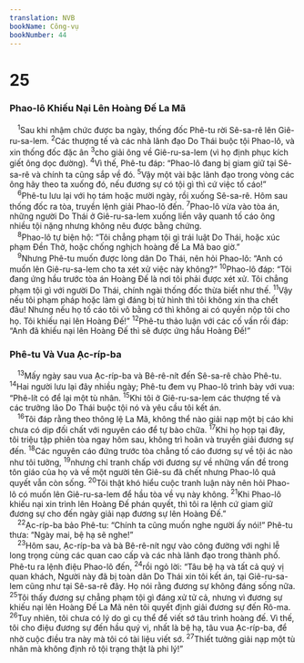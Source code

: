 ```yaml
---
translation: NVB
bookName: Công-vụ 
bookNumber: 44
---
```


<div class="title"><h1>25</h1><h3>Phao-lô Khiếu Nại Lên Hoàng Đế La Mã </h3></div>
<span class="verse cong_25_1"> <sup>1</sup>Sau khi nhậm chức được ba ngày, thống đốc Phê-tu rời Sê-sa-rê lên Giê-ru-sa-lem. </span>
<span class="verse cong_25_2"><sup>2</sup>Các thượng tế và các nhà lãnh đạo Do Thái buộc tội Phao-lô, và xin thống đốc đặc ân </span>
<span class="verse cong_25_3"><sup>3</sup>cho giải ông về Giê-ru-sa-lem (vì họ định phục kích giết ông dọc đường). </span>
<span class="verse cong_25_4"><sup>4</sup>Vì thế, Phê-tu đáp: “Phao-lô đang bị giam giữ tại Sê-sa-rê và chính ta cũng sắp về đó. </span>
<span class="verse cong_25_5"><sup>5</sup>Vậy một vài bậc lãnh đạo trong vòng các ông hãy theo ta xuống đó, nếu đương sự có tội gì thì cứ việc tố cáo!” <br/></span>
<span class="verse cong_25_6"> <sup>6</sup>Phê-tu lưu lại với họ tám hoặc mười ngày, rồi xuống Sê-sa-rê. Hôm sau thống đốc ra tòa, truyền lệnh giải Phao-lô đến. </span>
<span class="verse cong_25_7"><sup>7</sup>Phao-lô vừa vào tòa án, những người Do Thái ở Giê-ru-sa-lem xuống liền vây quanh tố cáo ông nhiều tội nặng nhưng không nêu được bằng chứng. <br/></span>
<span class="verse cong_25_8"> <sup>8</sup>Phao-lô tự biện hộ: “Tôi chẳng phạm tội gì trái luật Do Thái, hoặc xúc phạm Đền Thờ, hoặc chống nghịch hoàng đế La Mã bao giờ.” <br/></span>
<span class="verse cong_25_9"> <sup>9</sup>Nhưng Phê-tu muốn được lòng dân Do Thái, nên hỏi Phao-lô: “Anh có muốn lên Giê-ru-sa-lem cho ta xét xử việc này không?” </span>
<span class="verse cong_25_10"><sup>10</sup>Phao-lô đáp: “Tôi đang ứng hầu trước tòa án Hoàng Đế là nơi tôi phải được xét xử. Tôi chẳng phạm tội gì với người Do Thái, chính ngài thống đốc thừa biết như thế. </span>
<span class="verse cong_25_11"><sup>11</sup>Vậy nếu tôi phạm pháp hoặc làm gì đáng bị tử hình thì tôi không xin tha chết đâu! Nhưng nếu họ tố cáo tôi vô bằng cớ thì không ai có quyền nộp tôi cho họ. Tôi khiếu nại lên Hoàng Đế!” </span>
<span class="verse cong_25_12"><sup>12</sup>Phê-tu thảo luận với các cố vấn rồi đáp: “Anh đã khiếu nại lên Hoàng Đế thì sẽ được ứng hầu Hoàng Đế!” <br/></span>
<div class="title"><h3>Phê-tu Và Vua Ạc-ríp-ba </h3></div>
<span class="verse cong_25_13"> <sup>13</sup>Mấy ngày sau vua Ạc-ríp-ba và Bê-rê-nít đến Sê-sa-rê chào Phê-tu. </span>
<span class="verse cong_25_14"><sup>14</sup>Hai người lưu lại đây nhiều ngày; Phê-tu đem vụ Phao-lô trình bày với vua: “Phê-lít có để lại một tù nhân. </span>
<span class="verse cong_25_15"><sup>15</sup>Khi tôi ở Giê-ru-sa-lem các thượng tế và các trưởng lão Do Thái buộc tội nó và yêu cầu tôi kết án. <br/></span>
<span class="verse cong_25_16"> <sup>16</sup>Tôi đáp rằng theo thông lệ La Mã, không thể nào giải nạp một bị cáo khi chưa có dịp đối chất với nguyên cáo để tự bào chữa. </span>
<span class="verse cong_25_17"><sup>17</sup>Khi họ họp tại đây, tôi triệu tập phiên tòa ngay hôm sau, không trì hoãn và truyền giải đương sự đến. </span>
<span class="verse cong_25_18"><sup>18</sup>Các nguyên cáo đứng trước tòa chẳng tố cáo đương sự về tội ác nào như tôi tưởng, </span>
<span class="verse cong_25_19"><sup>19</sup>nhưng chỉ tranh chấp với đương sự về những vấn đề trong tôn giáo của họ và về một người tên Giê-su đã chết nhưng Phao-lô quả quyết vẫn còn sống. </span>
<span class="verse cong_25_20"><sup>20</sup>Tôi thật khó hiểu cuộc tranh luận này nên hỏi Phao-lô có muốn lên Giê-ru-sa-lem để hầu tòa về vụ này không. </span>
<span class="verse cong_25_21"><sup>21</sup>Khi Phao-lô khiếu nại xin trình lên Hoàng Đế phán quyết, thì tôi ra lệnh cứ giam giữ đương sự cho đến ngày giải nạp đương sự lên Hoàng Đế.” <br/></span>
<span class="verse cong_25_22"> <sup>22</sup>Ạc-ríp-ba bảo Phê-tu: “Chính ta cũng muốn nghe người ấy nói!” Phê-tu thưa: “Ngày mai, bệ hạ sẽ nghe!” <br/></span>
<span class="verse cong_25_23"> <sup>23</sup>Hôm sau, Ạc-ríp-ba và bà Bê-rê-nít ngự vào công đường với nghi lễ long trọng cùng các quan cao cấp và các nhà lãnh đạo trong thành phố. Phê-tu ra lệnh điệu Phao-lô đến, </span>
<span class="verse cong_25_24"><sup>24</sup>rồi ngỏ lời: “Tâu bệ hạ và tất cả quý vị quan khách, Người này đã bị toàn dân Do Thái xin tôi kết án, tại Giê-ru-sa-lem cũng như tại Sê-sa-rê đây. Họ nói rằng đương sự không đáng sống nữa. </span>
<span class="verse cong_25_25"><sup>25</sup>Tôi thấy đương sự chẳng phạm tội gì đáng xử tử cả, nhưng vì đương sự khiếu nại lên Hoàng Đế La Mã nên tôi quyết định giải đương sự đến Rô-ma. </span>
<span class="verse cong_25_26"><sup>26</sup>Tuy nhiên, tôi chưa có lý do gì cụ thể để viết sớ tâu trình hoàng đế. Vì thế, tôi cho điệu đương sự đến hầu quý vị, nhất là bệ hạ, tâu vua Ạc-ríp-ba, để nhờ cuộc điều tra này mà tôi có tài liệu viết sớ. </span>
<span class="verse cong_25_27"><sup>27</sup>Thiết tưởng giải nạp một tù nhân mà không định rõ tội trạng thật là phi lý!” <br/></span>
